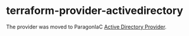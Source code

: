 # terraform-provider-activedirectory

The provider was moved to ParagonIaC [Active Directory Provider](https://github.com/ParagonIaC/terraform-provider-activedirectory).
